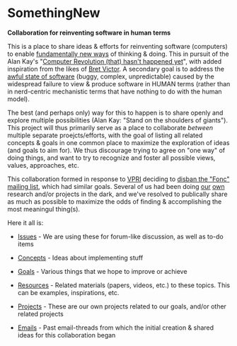 # SomethingNew
**Collaboration for reinventing software in human terms**

This is a place to share ideas & efforts for reinventing software (computers) to enable [fundamentally new ways](http://www.vpri.org/html/work/ifnct.htm) of thinking & doing. This in pursuit of the Alan Kay's "[Computer Revolution (that) hasn't happened yet](https://youtu.be/oKg1hTOQXoY)", with added inspiration from the likes of [Bret Victor](http://worrydream.com/). A secondary goal is to address the [awful state of software](https://www.technologyreview.com/s/401594/why-software-is-so-bad/) (buggy, complex, unpredictable) caused by the widespread failure to view & produce software in HUMAN terms (rather than in nerd-centric mechanistic terms that have nothing to do with the human model).

The best (and perhaps only) way for this to happen is to share openly and explore multiple possibilities (Alan Kay: "Stand on the shoulders of giants"). This project will thus primarily serve as a place to collaborate *between* multiple separate proejcts/efforts, with the goal of listing all related concepts & goals in one common place to maximize the exploration of ideas (and goals to aim for). We thus discourage trying to agree on "one way" of doing things, and want to try to recognize and foster all possible views, values, approaches, etc.

This collaboration formed in response to [VPRI](http://www.vpri.org/) deciding to [disban the "Fonc" mailing list](https://github.com/d-cook/SomethingNew/blob/master/Discussion/FoncEmail.md), which had similar goals. Several of us had been doing [our](https://programmingmadecomplicated.wordpress.com/2017/08/13/language-isnt-everything/) [own](https://www.cemetech.net/forum/viewtopic.php?t=11080) research and/or projects in the dark, and we've resolved to publically share as much as possible to maximize the odds of finding & accomplishing the most meaningul thing(s).

Here it all is:

* [Issues](https://github.com/d-cook/SomethingNew/issues) - We are using these for forum-like discussion, as well as to-do items

* [Concepts](https://github.com/d-cook/SomethingNew/blob/master/Concepts.md) - Ideas about implementing stuff

* [Goals](https://github.com/d-cook/SomethingNew/blob/master/Goals.md) - Various things that we hope to improve or achieve

* [Resources](https://github.com/d-cook/SomethingNew/blob/master/Resources.md) - Related materials (papers, videos, etc.) to these topics. This can be examples, inspirations, etc.

* [Projects](https://github.com/d-cook/SomethingNew/blob/master/Projects.md) - These are our own projects related to our goals, and/or other related projects

* [Emails](https://github.com/d-cook/SomethingNew/tree/master/Emails) - Past email-threads from which the initial creation & shared ideas for this collaboration began
